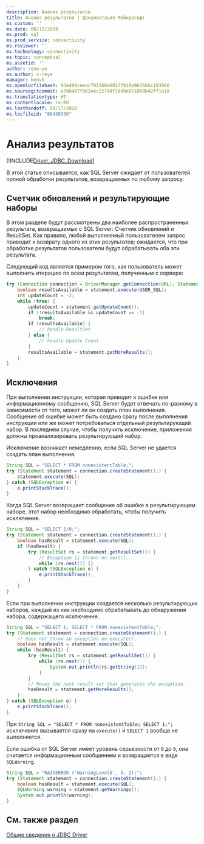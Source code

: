 ```yaml
---
description: Анализ результатов
title: Анализ результатов | Документация Майкрософт
ms.custom: ''
ms.date: 08/12/2019
ms.prod: sql
ms.prod_service: connectivity
ms.reviewer: ''
ms.technology: connectivity
ms.topic: conceptual
ms.assetid: ''
author: rene-ye
ms.author: v-reye
manager: kenvh
ms.openlocfilehash: 93e494ceeac791368a0017f919a9676bbc193966
ms.sourcegitcommit: e700497f962e4c2274df16d9e651059b42ff1a10
ms.translationtype: HT
ms.contentlocale: ru-RU
ms.lasthandoff: 08/17/2020
ms.locfileid: "88438336"
---
```

# <a name="parsing-the-results"></a>Анализ результатов

[!INCLUDE[Driver_JDBC_Download](../../includes/driver_jdbc_download.md)]

В этой статье описывается, как SQL Server ожидает от пользователей полной обработки результатов, возвращаемых по любому запросу.

## <a name="update-counts-and-result-sets"></a>Счетчик обновлений и результирующие наборы

В этом разделе будут рассмотрены два наиболее распространенных результата, возвращаемых с SQL Server: Счетчик обновлений и ResultSet. Как правило, любой выполняемый пользователем запрос приводит к возврату одного из этих результатов; ожидается, что при обработке результатов пользователи будут обрабатывать оба эти результата.

Следующий код является примером того, как пользователь может выполнить итерацию по всем результатам, полученным с сервера:
```java
try (Connection connection = DriverManager.getConnection(URL); Statement statement = connection.createStatement()) {
    boolean resultsAvailable = statement.execute(USER_SQL);
    int updateCount = -2;
    while (true) {
        updateCount = statement.getUpdateCount();
        if (!resultsAvailable && updateCount == -1)
            break;
        if (resultsAvailable) {
            // handle ResultSet
        } else {
            // handle Update Count
        }
        resultsAvailable = statement.getMoreResults();
    }
}
```

## <a name="exceptions"></a>Исключения
При выполнении инструкции, которая приводит к ошибке или информационному сообщению, SQL Server будет отвечать по-разному в зависимости от того, может ли он создать план выполнения. Сообщение об ошибке может быть создано сразу после выполнения инструкции или же может потребоваться отдельный результирующий набор. В последнем случае, чтобы получить исключение, приложения должны проанализировать результирующий набор.

Исключение возникает немедленно, если SQL Server не удается создать план выполнения.

```java
String SQL = "SELECT * FROM nonexistentTable;";
try (Statement statement = connection.createStatement();) {
    statement.execute(SQL);
} catch (SQLException e) {
    e.printStackTrace();
}
```

Когда SQL Server возвращает сообщение об ошибке в результирующем наборе, этот набор необходимо обработать, чтобы получить исключение.

```java
String SQL = "SELECT 1/0;";
try (Statement statement = connection.createStatement();) {
    boolean hasResult = statement.execute(SQL);
    if (hasResult) {
        try (ResultSet rs = statement.getResultSet()) {
            // Exception is thrown on next().
            while (rs.next()) {}
        } catch (SQLException e) {
            e.printStackTrace();
        }
    }
}
```

Если при выполнении инструкции создается несколько результирующих наборов, каждый из них необходимо обрабатывать до обнаружения набора, содержащего исключение.

```java
String SQL = "SELECT 1; SELECT * FROM nonexistentTable;";
try (Statement statement = connection.createStatement();) {
    // Does not throw an exception on execute().
    boolean hasResult = statement.execute(SQL);
    while (hasResult) {
        try (ResultSet rs = statement.getResultSet()) {
            while (rs.next()) {
                System.out.println(rs.getString(1));
            }
        }
        // Moves the next result set that generates the exception.
        hasResult = statement.getMoreResults();
    }
} catch (SQLException e) {
    e.printStackTrace();
}
```

При `String SQL = "SELECT * FROM nonexistentTable; SELECT 1;";` исключение вызывается сразу на `execute()` и `SELECT 1` вообще не выполняется.

Если ошибка от SQL Server имеет уровень серьезности от `0` до `9`, она считается информационным сообщением и возвращается в виде `SQLWarning`.

```java
String SQL = "RAISERROR ('WarningLevel5', 5, 2);";
try (Statement statement = connection.createStatement();) {
    boolean hasResult = statement.execute(SQL);
    SQLWarning warning = statement.getWarnings();
    System.out.println(warning);
}
```

## <a name="see-also"></a>См. также раздел

[Общие сведения о JDBC Driver](../../connect/jdbc/overview-of-the-jdbc-driver.md)
